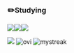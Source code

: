 ### ✏️Studying

<img src="https://img.shields.io/badge/JavaScript-F7DF1E?style=flat&logo=javascript&logoColor=white"/><img src="https://img.shields.io/badge/Python-3776AB?style=flat&logo=python&logoColor=white"/><img src="https://img.shields.io/badge/Java-EF5C55?style=flat&logo=oracle&logoColor=white"/>

<img src="https://github-readme-stats.vercel.app/api?username=Jangmyun&show_icons=true">

<img src="https://github-readme-stats.vercel.app/api/top-langs?username=Jangmyun&show_icons=true&locale=en&layout=compact&theme=chartreuse-dark" alt="ovi" />

<img src="https://github-readme-streak-stats.herokuapp.com/?user=Jangmyun&theme=tokyonight" alt="mystreak"/>
